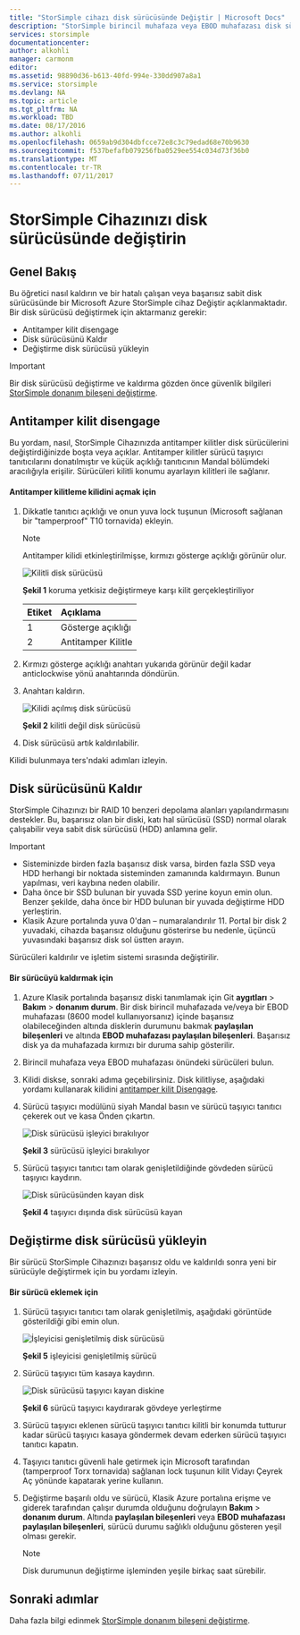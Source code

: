 ```yaml
---
title: "StorSimple cihazı disk sürücüsünde Değiştir | Microsoft Docs"
description: "StorSimple birincil muhafaza veya EBOD muhafazası disk sürücüsünde Değiştir açıklanmaktadır."
services: storsimple
documentationcenter: 
author: alkohli
manager: carmonm
editor: 
ms.assetid: 98890d36-b613-40fd-994e-330dd907a8a1
ms.service: storsimple
ms.devlang: NA
ms.topic: article
ms.tgt_pltfrm: NA
ms.workload: TBD
ms.date: 08/17/2016
ms.author: alkohli
ms.openlocfilehash: 0659ab9d304dbfcce72e8c3c79edad68e70b9630
ms.sourcegitcommit: f537befafb079256fba0529ee554c034d73f36b0
ms.translationtype: MT
ms.contentlocale: tr-TR
ms.lasthandoff: 07/11/2017
---
```

# <a name="replace-a-disk-drive-on-your-storsimple-device"></a>StorSimple Cihazınızı disk sürücüsünde değiştirin
## <a name="overview"></a>Genel Bakış
Bu öğretici nasıl kaldırın ve bir hatalı çalışan veya başarısız sabit disk sürücüsünde bir Microsoft Azure StorSimple cihaz Değiştir açıklanmaktadır. Bir disk sürücüsü değiştirmek için aktarmanız gerekir:

* Antitamper kilit disengage
* Disk sürücüsünü Kaldır
* Değiştirme disk sürücüsü yükleyin

> [!IMPORTANT]
> Bir disk sürücüsü değiştirme ve kaldırma gözden önce güvenlik bilgileri [StorSimple donanım bileşeni değiştirme](storsimple-hardware-component-replacement.md).
> 
> 

## <a name="disengage-the-antitamper-lock"></a>Antitamper kilit disengage
Bu yordam, nasıl, StorSimple Cihazınızda antitamper kilitler disk sürücülerini değiştirdiğinizde boşta veya açıklar. Antitamper kilitler sürücü taşıyıcı tanıtıcılarını donatılmıştır ve küçük açıklığı tanıtıcının Mandal bölümdeki aracılığıyla erişilir. Sürücüleri kilitli konumu ayarlayın kilitleri ile sağlanır.

#### <a name="to-unlock-the-antitamper-lock"></a>Antitamper kilitleme kilidini açmak için
1. Dikkatle tanıtıcı açıklığı ve onun yuva lock tuşunun (Microsoft sağlanan bir "tamperproof" T10 tornavida) ekleyin. 
   
   > [!NOTE]
   > Antitamper kilidi etkinleştirilmişse, kırmızı gösterge açıklığı görünür olur.
   > 
   > 
   
    ![Kilitli disk sürücüsü](./media/storsimple-disk-drive-replacement/IC741056.png)
   
    **Şekil 1** koruma yetkisiz değiştirmeye karşı kilit gerçekleştiriliyor
   
   | Etiket | Açıklama |
   |:--- |:--- |
   | 1 |Gösterge açıklığı |
   | 2 |Antitamper Kilitle |
2. Kırmızı gösterge açıklığı anahtarı yukarıda görünür değil kadar anticlockwise yönü anahtarında döndürün.
3. Anahtarı kaldırın.
   
    ![Kilidi açılmış disk sürücüsü](./media/storsimple-disk-drive-replacement/IC741057.png)
   
    **Şekil 2** kilitli değil disk sürücüsü
4. Disk sürücüsü artık kaldırılabilir.

Kilidi bulunmaya ters'ndaki adımları izleyin.

## <a name="remove-the-disk-drive"></a>Disk sürücüsünü Kaldır
StorSimple Cihazınızı bir RAID 10 benzeri depolama alanları yapılandırmasını destekler. Bu, başarısız olan bir diski, katı hal sürücüsü (SSD) normal olarak çalışabilir veya sabit disk sürücüsü (HDD) anlamına gelir. 

> [!IMPORTANT]
> * Sisteminizde birden fazla başarısız disk varsa, birden fazla SSD veya HDD herhangi bir noktada sisteminden zamanında kaldırmayın. Bunun yapılması, veri kaybına neden olabilir.
> * Daha önce bir SSD bulunan bir yuvada SSD yerine koyun emin olun. Benzer şekilde, daha önce bir HDD bulunan bir yuvada değiştirme HDD yerleştirin.
> * Klasik Azure portalında yuva 0'dan – numaralandırılır 11. Portal bir disk 2 yuvadaki, cihazda başarısız olduğunu gösterirse bu nedenle, üçüncü yuvasındaki başarısız disk sol üstten arayın.
> 
> 

Sürücüleri kaldırılır ve işletim sistemi sırasında değiştirilir.

#### <a name="to-remove-a-drive"></a>Bir sürücüyü kaldırmak için
1. Azure Klasik portalında başarısız diski tanımlamak için Git **aygıtları** > **Bakım** > **donanım durum**. Bir disk birincil muhafazada ve/veya bir EBOD muhafazası (8600 model kullanıyorsanız) içinde başarısız olabileceğinden altında disklerin durumunu bakmak **paylaşılan bileşenleri** ve altında **EBOD muhafazası paylaşılan bileşenleri**. Başarısız disk ya da muhafazada kırmızı bir duruma sahip gösterilir.
2. Birincil muhafaza veya EBOD muhafazası önündeki sürücüleri bulun. 
3. Kilidi diskse, sonraki adıma geçebilirsiniz. Disk kilitliyse, aşağıdaki yordamı kullanarak kilidini [antitamper kilit Disengage](#disengage-the-antitamper-lock).
4. Sürücü taşıyıcı modülünü siyah Mandal basın ve sürücü taşıyıcı tanıtıcı çekerek out ve kasa Önden çıkartın. 
   
    ![Disk sürücüsü işleyici bırakılıyor](./media/storsimple-disk-drive-replacement/IC741051.png)
   
    **Şekil 3** sürücüsü işleyici bırakılıyor
5. Sürücü taşıyıcı tanıtıcı tam olarak genişletildiğinde gövdeden sürücü taşıyıcı kaydırın. 
   
    ![Disk sürücüsünden kayan disk](./media/storsimple-disk-drive-replacement/IC741052.png)
   
    **Şekil 4** taşıyıcı dışında disk sürücüsü kayan

## <a name="install-the-replacement-disk-drive"></a>Değiştirme disk sürücüsü yükleyin
Bir sürücü StorSimple Cihazınızı başarısız oldu ve kaldırıldı sonra yeni bir sürücüyle değiştirmek için bu yordamı izleyin.

#### <a name="to-insert-a-drive"></a>Bir sürücü eklemek için
1. Sürücü taşıyıcı tanıtıcı tam olarak genişletilmiş, aşağıdaki görüntüde gösterildiği gibi emin olun.
   
    ![İşleyicisi genişletilmiş disk sürücüsü](./media/storsimple-disk-drive-replacement/IC741044.png)
   
    **Şekil 5** işleyicisi genişletilmiş sürücü
2. Sürücü taşıyıcı tüm kasaya kaydırın. 
   
    ![Disk sürücüsü taşıyıcı kayan diskine](./media/storsimple-disk-drive-replacement/IC741045.png)
   
    **Şekil 6** sürücü taşıyıcı kaydırarak gövdeye yerleştirme
3. Sürücü taşıyıcı eklenen sürücü taşıyıcı tanıtıcı kilitli bir konumda tutturur kadar sürücü taşıyıcı kasaya göndermek devam ederken sürücü taşıyıcı tanıtıcı kapatın.
4. Taşıyıcı tanıtıcı güvenli hale getirmek için Microsoft tarafından (tamperproof Torx tornavida) sağlanan lock tuşunun kilit Vidayı Çeyrek Aç yönünde kapatarak yerine kullanın.
5. Değiştirme başarılı oldu ve sürücü, Klasik Azure portalına erişme ve giderek tarafından çalışır durumda olduğunu doğrulayın **Bakım** > **donanım durum**. Altında **paylaşılan bileşenleri** veya **EBOD muhafazası paylaşılan bileşenleri**, sürücü durumu sağlıklı olduğunu gösteren yeşil olması gerekir.
   
   > [!NOTE]
   > Disk durumunun değiştirme işleminden yeşile birkaç saat sürebilir.
   > 
   > 

## <a name="next-steps"></a>Sonraki adımlar
Daha fazla bilgi edinmek [StorSimple donanım bileşeni değiştirme](storsimple-hardware-component-replacement.md).

